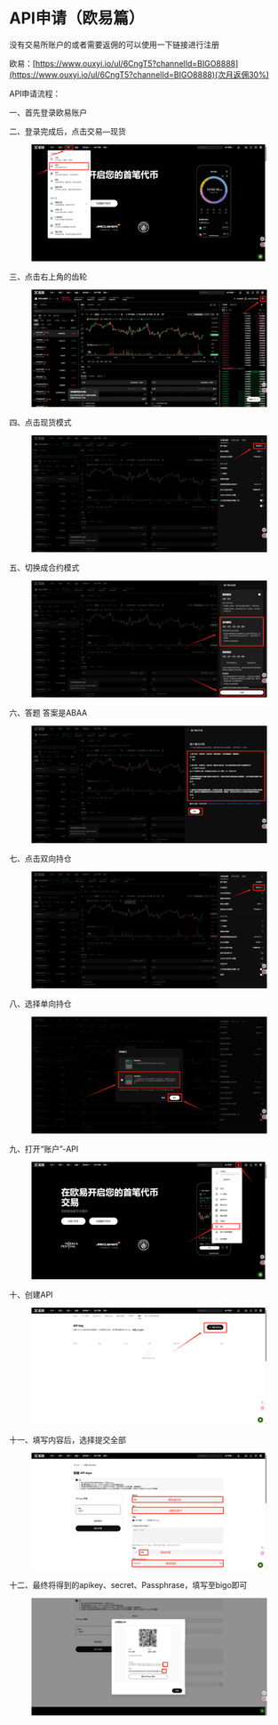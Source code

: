 # API申请（欧易篇）

没有交易所账户的或者需要返佣的可以使用一下链接进行注册

欧易：[https://www.ouxyi.io/ul/6CngT5?channelId=BIGO8888](https://www.ouxyi.io/ul/6CngT5?channelId=BIGO8888)(次月返佣30%)



API申请流程：

一、首先登录欧易账户


二、登录完成后，点击交易—现货

<figure><img src="../../.gitbook/assets/图片31.png" alt=""><figcaption></figcaption></figure>

三、点击右上角的齿轮

<figure><img src="../../.gitbook/assets/图片32.png" alt=""><figcaption></figcaption></figure>

四、点击现货模式

<figure><img src="../../.gitbook/assets/图片33.png" alt=""><figcaption></figcaption></figure>

五、切换成合约模式

<figure><img src="../../.gitbook/assets/图片34.png" alt=""><figcaption></figcaption></figure>

六、答题 答案是ABAA

<figure><img src="../../.gitbook/assets/图片35.png" alt=""><figcaption></figcaption></figure>

七、点击双向持仓

<figure><img src="../../.gitbook/assets/图片36.png" alt=""><figcaption></figcaption></figure>

八、选择单向持仓

<figure><img src="../../.gitbook/assets/图片37.png" alt=""><figcaption></figcaption></figure>

九、打开“账户”-API

<figure><img src="../../.gitbook/assets/图片38.png" alt=""><figcaption></figcaption></figure>

十、创建API

<figure><img src="../../.gitbook/assets/图片39.png" alt=""><figcaption></figcaption></figure>

十一、填写内容后，选择提交全部

<figure><img src="../../.gitbook/assets/图片40.png" alt=""><figcaption></figcaption></figure>

十二、最终将得到的apikey、secret、Passphrase，填写至bigo即可

<figure><img src="../../.gitbook/assets/图片41.png" alt=""><figcaption></figcaption></figure>

